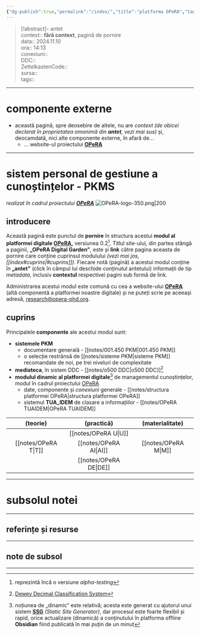 ```yaml
---
{"dg-publish":true,"permalink":"/index/","title":"platforma OPeRA","tags":["gardenEntry"],"created":"2024-12-28T15:33:12.249+02:00","updated":"2025-01-15T05:38:52.502+02:00"}
---
```


> [!abstract]- antet  
> context:: __fără context__, pagină de pornire   
> data:: 2024.11.10  
> ora:: 14:13  
> conexiuni::  
> DDC::  
> ZettelkastenCode::  
> sursa::  
> tags::  


---

# componente externe
- această pagină, spre deosebire de altele, nu are *context* *(de obicei declarat în proprietatea omonimă din **antet**, vezi mai sus)* și, deocamdată, nici alte componente externe, în afară de...
	- ... website-ul proiectului **[OPeRA](https://opera-phd.org/)**

---

# sistem personal de gestiune a cunoștințelor - PKMS
*realizat în cadrul proiectului [**OPeRA**](https://opera-phd.org/)*
![OPeRA-logo-350.png|200](/img/user/media/OPeRA-logo-350.png)
## introducere
Această pagină este punctul de **pornire** în structura acestui **modul al platformei digitale [OPeRA](https://opera-phd.org/),** versiunea 0.2[^1].
Titlul site-ului, din partea stângă a paginii, **„OPeRA Digital Garden”**, este și **link** către pagina aceasta de pornire care conține cuprinsul modulului *(vezi mai jos, [[index#cuprins\|#cuprins]])*.
Fiecare notă (pagină) a acestui modul conține în **„antet”** (click în câmpul lui deschide conținutul antetului) informații de tip *metadata*, inclusiv **contextul** respectivei pagini sub formă de link.

Administrarea acestui modul este comună cu cea a website-ului **[OPeRA](https://opera-phd.org/)** (altă componentă a platformei noastre digitale) și ne puteți scrie pe aceeași adresă, research@opera-phd.org.

## cuprins
Principalele **componente** ale acestui modul sunt:
- **sistemele PKM**
	- documentare generală - [[notes/001.450 PKM\|001.450 PKM]]
	- o selecție restrânsă de [[notes/sisteme PKM\|sisteme PKM]] recomandate de noi, pe trei niveluri de complexitate
- **mediateca**, în sistem DDC - [[notes/o500 DDC\|o500 DDC]][^2]
- **modulul dinamic al platformei digitale**[^3] de managementul cunoștințelor, modul în cadrul proiectului [OPeRA](https://opera-phd.org/)
	- date, componente și *conexiuni* generale - [[notes/structura platformei OPeRA\|structura platformei OPeRA]]
	- sistemul **TUA_IDEM** de clasare a informațiilor - [[notes/OPeRA TUAIDEM\|OPeRA TUAIDEM]]

|    (teorie)    |    (practică)    | (materialitate) |
|:--------------:|:----------------:|:---------------:|
|                |  [[notes/OPeRA U\|U]]  |                 |
| [[notes/OPeRA T\|T]] | [[notes/OPeRA AI\|AI]] | [[notes/OPeRA M\|M]]  |
|                | [[notes/OPeRA DE\|DE]] |                 |


---
# subsolul notei
---
## referințe și resurse


---
## note de subsol
---
[^1]: reprezintă încă o versiune *alpha-testing*
[^2]: [Dewey Decimal Classification System](https://en.wikipedia.org/wiki/Dewey_Decimal_Classification)
[^3]: noțiunea de „dinamic” este relativă; acesta este generat cu ajutorul unui sistem **[SSG](https://medium.com/codex/web-design-patterns-ssr-ssg-and-spa-fadad7673dfe)** *(Static Site Generator)*, dar procesul este foarte flexibil și rapid, orice actualizare (dinamică) a conținutului în platforma offline **Obsidian** fiind publicată în mai puțin de un minut